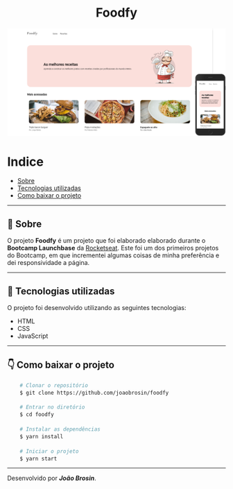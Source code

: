 <div align="center">    
    <h1> Foodfy </h1>
</div>

<div align="center">
    <img  width="600px" src="/assets/layout.png">
</div>

# Indice
- [Sobre](#-sobre)
- [Tecnologias utilizadas](#-tecnologias-utilizadas)
- [Como baixar o projeto](#-como-baixar-o-projeto)

---

## 📝 Sobre
O projeto **Foodfy** é um projeto que foi elaborado elaborado durante o **Bootcamp Launchbase** da [Rocketseat](https://rocketseat.com.br). Este foi um dos primeiros projetos do Bootcamp, em que incrementei algumas coisas de minha preferência e dei responsividade a página.

---

## 🚀 Tecnologias utilizadas
O projeto foi desenvolvido utilizando as seguintes tecnologias:

- HTML
- CSS
- JavaScript

---

## 👇 Como baixar o projeto
```bash
    # Clonar o repositório
    $ git clone https://github.com/joaobrosin/foodfy

    # Entrar no diretório
    $ cd foodfy

    # Instalar as dependências
    $ yarn install

    # Iniciar o projeto
    $ yarn start
```
---

Desenvolvido por ***João Brosin***.